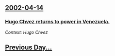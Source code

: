 ## [2002-04-14](/news/2002/04/14/index.md)

### [Hugo Chvez returns to power in Venezuela.](/news/2002/04/14/hugo-chavez-returns-to-power-in-venezuela.md)
_Context: Hugo Chvez_

## [Previous Day...](/news/2002/04/13/index.md)

